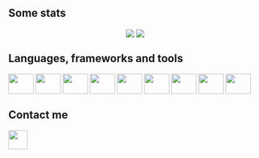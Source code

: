 ## Some stats
<section align="center">
  <img align="center" src="https://github-readme-stats.vercel.app/api?username=OtavioAugustoMonteiroDiscini&hide=contribs&theme=github_dark&show_icons=true&custom_title=GitHub%20Stats"/>
  <img align="center" src="https://github-readme-stats.vercel.app/api/top-langs/?username=OtavioAugustoMonteiroDiscini&theme=github_dark&exclude_repo=Projeto&layout=compact"/>
</section>

## Languages, frameworks and tools
<section display="inline-block">
  <img align="center" width="50px" height="40px" src="https://cdn.jsdelivr.net/gh/devicons/devicon/icons/nodejs/nodejs-original.svg" />
  <img align="center" width="50px" height="40px" src="https://cdn.jsdelivr.net/gh/devicons/devicon/icons/html5/html5-original.svg" />
  <img align="center" width="50px" height="40px" src="https://cdn.jsdelivr.net/gh/devicons/devicon/icons/css3/css3-original.svg" />
  <img align="center" width="50px" height="40px" src="https://cdn.jsdelivr.net/gh/devicons/devicon/icons/java/java-original-wordmark.svg" />
  <img align="center" width="50px" height="40px" src="https://cdn.jsdelivr.net/gh/devicons/devicon/icons/php/php-plain.svg" />
  <img align="center" width="50px" height="40px" src="https://cdn.jsdelivr.net/gh/devicons/devicon/icons/arduino/arduino-original.svg" />
  <img align="center" width="50px" height="40px" src="https://cdn.jsdelivr.net/gh/devicons/devicon/icons/cplusplus/cplusplus-line.svg" />
  <img align="center" width="50px" height="40px" src="https://cdn.jsdelivr.net/gh/devicons/devicon/icons/mysql/mysql-original-wordmark.svg" />
  <img align="center" width="50px" height="40px" src="https://cdn.jsdelivr.net/gh/devicons/devicon/icons/linux/linux-original.svg" />

</section>

## Contact me
<section display="inline-block">
  <!--<a href="" float="right" target="_blank">
    <img align="center" height="38px" src="https://img.shields.io/badge/Portfolio-0077B5?style=for-the-badge" />
  </a>-->
  <a href="mailto:omonteirodiscini@gmail.com" target="_blank">
    <img align="center" height="38px" src="https://img.shields.io/badge/Gmail-D14836?style=for-the-badge&logo=gmail&logoColor=white" />
  <a>
 
</section>
